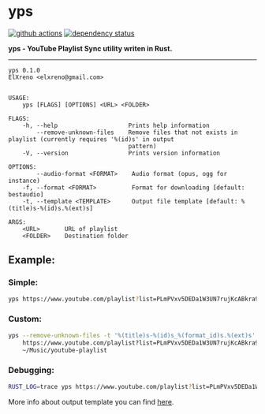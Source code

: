 # yps 

[![github actions](https://github.com/ElXreno/yps/workflows/Rust/badge.svg)](https://github.com/ElXreno/yps/actions)
[![dependency status](https://deps.rs/repo/github/elxreno/yps/status.svg)](https://deps.rs/repo/github/elxreno/yps)

**yps - YouTube Playlist Sync utility writen in Rust.**

---

```
yps 0.1.0
ElXreno <elxreno@gmail.com>


USAGE:
    yps [FLAGS] [OPTIONS] <URL> <FOLDER>

FLAGS:
    -h, --help                    Prints help information
        --remove-unknown-files    Remove files that not exists in playlist (currently requires '%(id)s' in output
                                  pattern)
    -V, --version                 Prints version information

OPTIONS:
        --audio-format <FORMAT>    Audio format (opus, ogg for instance)
    -f, --format <FORMAT>          Format for downloading [default: bestaudio]
    -t, --template <TEMPLATE>      Output file template [default: %(title)s-%(id)s.%(ext)s]

ARGS:
    <URL>       URL of playlist
    <FOLDER>    Destination folder
```

## Example:
### Simple:
```bash
yps https://www.youtube.com/playlist?list=PLmPVxv5DEDa1W3UN7rujKcABkra9k-Jjh ~/Music/youtube-playlist
```

### Custom:
```bash
yps --remove-unknown-files -t '%(title)s-%(id)s_%(format_id)s.%(ext)s' --format bestvideo+bestaudio \ 
    https://www.youtube.com/playlist?list=PLmPVxv5DEDa1W3UN7rujKcABkra9k-Jjh \
    ~/Music/youtube-playlist
```

### Debugging:
```bash
RUST_LOG=trace yps https://www.youtube.com/playlist?list=PLmPVxv5DEDa1W3UN7rujKcABkra9k-Jjh ~/Music/youtube-playlist
```

More info about output template you can find [here](https://github.com/ytdl-org/youtube-dl/blob/master/README.md#output-template).